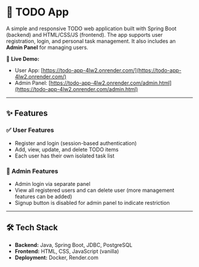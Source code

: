 # 📝 TODO App

A simple and responsive TODO web application built with Spring Boot (backend) and HTML/CSS/JS (frontend). The app supports user registration, login, and personal task management. It also includes an **Admin Panel** for managing users.

🚀 **Live Demo:**  
- User App: [https://todo-app-4lw2.onrender.com/](https://todo-app-4lw2.onrender.com/)  
- Admin Panel: [https://todo-app-4lw2.onrender.com/admin.html](https://todo-app-4lw2.onrender.com/admin.html)

---

## ✨ Features

### ✅ User Features
- Register and login (session-based authentication)
- Add, view, update, and delete TODO items
- Each user has their own isolated task list

### 🔐 Admin Features
- Admin login via separate panel
- View all registered users and can delete user (more management features can be added)
- Signup button is disabled for admin panel to indicate restriction

---

## 🛠️ Tech Stack

- **Backend:** Java, Spring Boot, JDBC, PostgreSQL
- **Frontend:** HTML, CSS, JavaScript (vanilla)
- **Deployment:** Docker, Render.com
